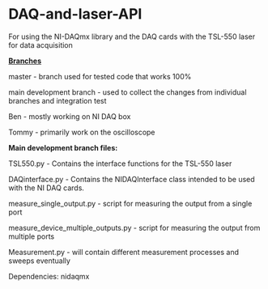 # DAQ-and-laser-API
For using the NI-DAQmx library and the DAQ cards with the TSL-550 laser for data acquisition

<b><u>Branches</b></u>

master - branch used for tested code that works 100%

main development branch - used to collect the changes from individual branches and integration test

Ben - mostly working on NI DAQ box

Tommy - primarily work on the oscilloscope

<b>Main development branch files:</b>

TSL550.py - Contains the interface functions for the TSL-550 laser

DAQinterface.py - Contains the NIDAQInterface class intended to be used with the NI DAQ cards.

measure_single_output.py - script for measuring the output from a single port

measure_device_multiple_outputs.py - script for measuring the output from multiple ports

Measurement.py - will contain different measurement processes and sweeps eventually

Dependencies: nidaqmx
